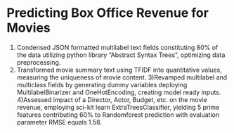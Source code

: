# Predicting Box Office Revenue for Movies
1) Condensed JSON formatted multilabel text fields constituting 80% of the data utilizing python library “Abstract Syntax Trees”, optimizing data preprocessing.  
2) Transformed movie summary text using TFIDF into quantitative values, measuring the uniqueness of movie content.
3)Revamped multilabel and multiclass fields by generating dummy variables deploying MultilabelBinarizer and OneHotEncoding, creating model ready inputs. 
4)Assessed impact of a Director, Actor, Budget, etc. on the movie revenue, employing sci-kit learn ExtraTreesClassifier, yielding 5 prime features contributing 60% to Randomforest prediction with evaluation parameter RMSE equals 1.58.
